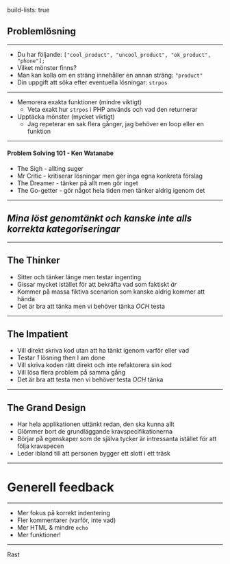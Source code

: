 build-lists: true

## Problemlösning
---

* Du har följande: `["cool_product", "uncool_product", "ok_product", "phone"];`
* Vilket mönster finns?
* Man kan kolla om en sträng innehåller en annan sträng: `"product"`
* Din uppgift att söka efter eventuella lösningar: `strpos`

---

* Memorera exakta funktioner (mindre viktigt)
  - Veta exakt hur `strpos` i PHP används och vad den returnerar
* Upptäcka mönster (mycket viktigt)
  - Jag repeterar en sak flera gånger, jag behöver en loop eller en funktion

---

#### Problem Solving 101 - Ken Watanabe

* The Sigh - allting suger
* Mr Critic - kritiserar lösningar men ger inga egna konkreta förslag
* The Dreamer - tänker på allt men gör inget
* The Go-getter - gör något hela tiden men tänker aldrig igenom det

---

## *Mina löst genomtänkt och kanske inte alls korrekta kategoriseringar*

---

## The Thinker

* Sitter och tänker länge men testar ingenting
* Gissar mycket istället för att bekräfta vad som faktiskt _är_
* Kommer på massa fiktiva scenarion som kanske aldrig kommer att hända
* Det är bra att tänka men vi behöver tänka _OCH_ testa

---

## The Impatient

* Vill direkt skriva kod utan att ha tänkt igenom varför eller vad
* Testar _1_ lösning then I am done
* Vill skriva koden rätt direkt och inte refaktorera sin kod
* Vill lösa flera problem på samma gång
* Det är bra att testa men vi behöver testa _OCH_ tänka

---

## The Grand Design

* Har hela applikationen uttänkt redan, den ska kunna allt
* Glömmer bort de grundläggande kravspecifikationerna
* Börjar på egenskaper som de själva tycker är intressanta istället för att följa kravspecen
* Leder ibland till att personen bygger ett slott i ett träsk

---

# Generell feedback

---

* Mer fokus på korrekt indentering
* Fler kommentarer (varför, inte vad)
* Mer HTML & mindre `echo`
* Mer funktioner!

---

Rast